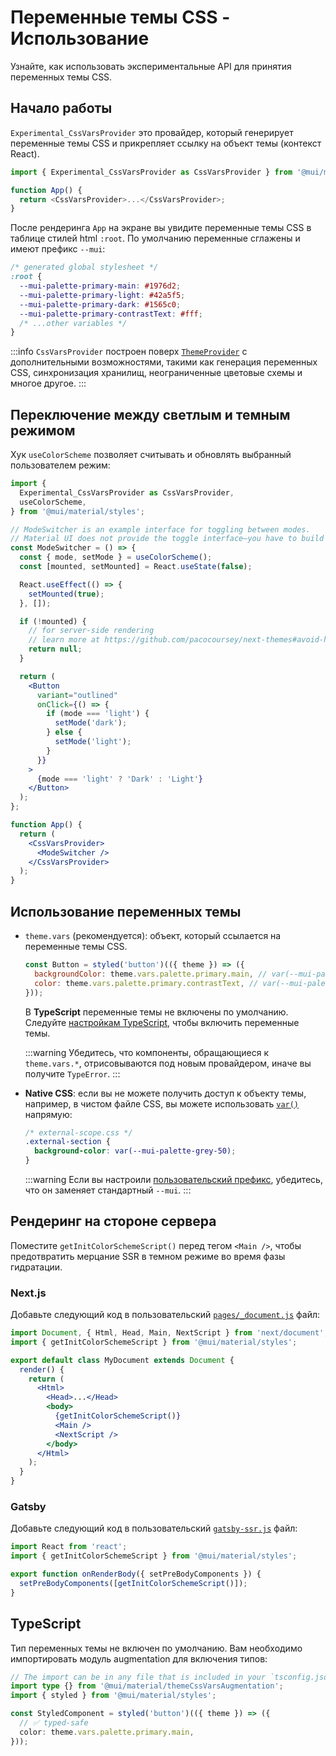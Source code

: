 

# Переменные темы CSS - Использование <meta data-oversett="" data-original-text="CSS theme variables - Usage">

<p class="description">Узнайте, как использовать экспериментальные API для принятия переменных темы CSS.</p>

## Начало работы <meta data-oversett="" data-original-text="Getting started">

`Experimental_CssVarsProvider` это провайдер, который генерирует переменные темы CSS и прикрепляет ссылку на объект темы (контекст React).

```js
import { Experimental_CssVarsProvider as CssVarsProvider } from '@mui/material/styles';

function App() {
  return <CssVarsProvider>...</CssVarsProvider>;
}
```

После рендеринга `App` на экране вы увидите переменные темы CSS в таблице стилей html `:root`. По умолчанию переменные сглажены и имеют префикс `--mui`:

```css
/* generated global stylesheet */
:root {
  --mui-palette-primary-main: #1976d2;
  --mui-palette-primary-light: #42a5f5;
  --mui-palette-primary-dark: #1565c0;
  --mui-palette-primary-contrastText: #fff;
  /* ...other variables */
}
```

:::info
`CssVarsProvider` построен поверх [`ThemeProvider`](/material-ui/customization/theming/#themeprovider) с дополнительными возможностями, такими как генерация переменных CSS, синхронизация хранилищ, неограниченные цветовые схемы и многое другое.
:::

## Переключение между светлым и темным режимом <meta data-oversett="" data-original-text="Toggle between light and dark mode">

Хук `useColorScheme` позволяет считывать и обновлять выбранный пользователем режим:

```jsx
import {
  Experimental_CssVarsProvider as CssVarsProvider,
  useColorScheme,
} from '@mui/material/styles';

// ModeSwitcher is an example interface for toggling between modes.
// Material UI does not provide the toggle interface—you have to build it yourself.
const ModeSwitcher = () => {
  const { mode, setMode } = useColorScheme();
  const [mounted, setMounted] = React.useState(false);

  React.useEffect(() => {
    setMounted(true);
  }, []);

  if (!mounted) {
    // for server-side rendering
    // learn more at https://github.com/pacocoursey/next-themes#avoid-hydration-mismatch
    return null;
  }

  return (
    <Button
      variant="outlined"
      onClick={() => {
        if (mode === 'light') {
          setMode('dark');
        } else {
          setMode('light');
        }
      }}
    >
      {mode === 'light' ? 'Dark' : 'Light'}
    </Button>
  );
};

function App() {
  return (
    <CssVarsProvider>
      <ModeSwitcher />
    </CssVarsProvider>
  );
}
```

## Использование переменных темы <meta data-oversett="" data-original-text="Using theme variables">

-   `theme.vars` (рекомендуется): объект, который ссылается на переменные темы CSS.
    
    ```js
    const Button = styled('button')(({ theme }) => ({
      backgroundColor: theme.vars.palette.primary.main, // var(--mui-palette-primary-main)
      color: theme.vars.palette.primary.contrastText, // var(--mui-palette-primary-contrastText)
    }));
    ```
    
    В **TypeScript** переменные темы не включены по умолчанию. Следуйте [настройкам TypeScript](#typescript), чтобы включить переменные темы.
    
    :::warning
    Убедитесь, что компоненты, обращающиеся к `theme.vars.*`, отрисовываются под новым провайдером, иначе вы получите `TypeError`.
    :::
    
-   **Native CSS**: если вы не можете получить доступ к объекту темы, например, в чистом файле CSS, вы можете использовать [`var()`](https://developer.mozilla.org/en-US/docs/Web/CSS/var) напрямую:
    
    ```css
    /* external-scope.css */
    .external-section {
      background-color: var(--mui-palette-grey-50);
    }
    ```
    
    :::warning
    Если вы настроили [пользовательский префикс](/material-ui/experimental-api/css-theme-variables/customization/#changing-variable-prefixes), убедитесь, что он заменяет стандартный `--mui`.
    :::
    

## Рендеринг на стороне сервера <meta data-oversett="" data-original-text="Server-side rendering">

Поместите `getInitColorSchemeScript()` перед тегом `<Main />`, чтобы предотвратить мерцание SSR в темном режиме во время фазы гидратации.

### Next.js <meta data-oversett="" data-original-text="Next.js">

Добавьте следующий код в пользовательский [`pages/_document.js`](https://nextjs.org/docs/advanced-features/custom-document) файл:

```jsx
import Document, { Html, Head, Main, NextScript } from 'next/document';
import { getInitColorSchemeScript } from '@mui/material/styles';

export default class MyDocument extends Document {
  render() {
    return (
      <Html>
        <Head>...</Head>
        <body>
          {getInitColorSchemeScript()}
          <Main />
          <NextScript />
        </body>
      </Html>
    );
  }
}
```

### Gatsby <meta data-oversett="" data-original-text="Gatsby">

Добавьте следующий код в пользовательский [`gatsby-ssr.js`](https://www.gatsbyjs.com/docs/reference/config-files/gatsby-ssr/) файл:

```jsx
import React from 'react';
import { getInitColorSchemeScript } from '@mui/material/styles';

export function onRenderBody({ setPreBodyComponents }) {
  setPreBodyComponents([getInitColorSchemeScript()]);
}
```

## TypeScript <meta data-oversett="" data-original-text="TypeScript">

Тип переменных темы не включен по умолчанию. Вам необходимо импортировать модуль augmentation для включения типов:

```ts
// The import can be in any file that is included in your `tsconfig.json`
import type {} from '@mui/material/themeCssVarsAugmentation';
import { styled } from '@mui/material/styles';

const StyledComponent = styled('button')(({ theme }) => ({
  // ✅ typed-safe
  color: theme.vars.palette.primary.main,
}));
```
